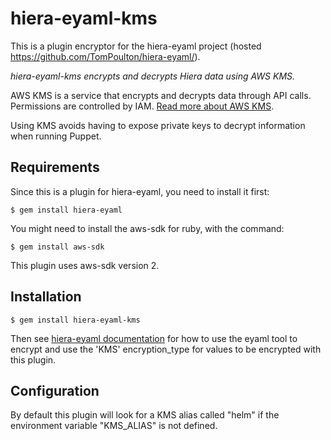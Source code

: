 hiera-eyaml-kms
===============

This is a plugin encryptor for the hiera-eyaml project (hosted https://github.com/TomPoulton/hiera-eyaml/).

*hiera-eyaml-kms encrypts and decrypts Hiera data using AWS KMS.*

AWS KMS is a service that encrypts and decrypts data through API calls. Permissions are controlled by IAM. [Read more about AWS KMS](http://docs.aws.amazon.com/kms/latest/developerguide/overview.html).

Using KMS avoids having to expose private keys to decrypt information when running Puppet.

Requirements
------------

Since this is a plugin for hiera-eyaml, you need to install it first:

```
$ gem install hiera-eyaml
```

You might need to install the aws-sdk for ruby, with the command:

```
$ gem install aws-sdk
```

This plugin uses aws-sdk version 2.

Installation
------------

```
$ gem install hiera-eyaml-kms
```

Then see [hiera-eyaml documentation](https://github.com/TomPoulton/hiera-eyaml) for how to use the eyaml tool to encrypt and use the 'KMS' encryption_type for values to be encrypted with this plugin.

Configuration
-------------

By default this plugin will look for a KMS alias called "helm" if the environment
variable "KMS_ALIAS" is not defined.
